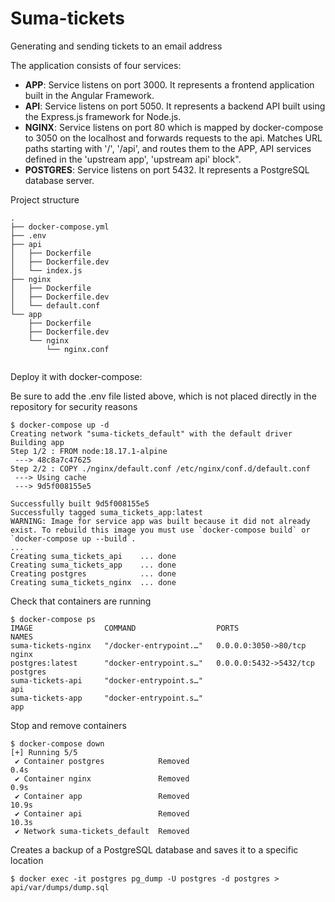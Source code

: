 # Suma-tickets

Generating and sending tickets to an email address

The application consists of four services:

- __APP__: Service listens on port 3000. It represents a frontend application built in the Angular Framework.
- __API__: Service listens on port 5050. It represents a backend API built using the Express.js framework for Node.js.
- __NGINX__: Service listens on port 80 which is mapped by docker-compose to 3050 on the localhost and forwards requests to the api. Matches URL paths starting with '/', '/api', and routes them to the APP, API services defined in the 'upstream app', 'upstream api' block".
- __POSTGRES__: Service listens on port 5432. It represents a PostgreSQL database server.

Project structure
```$ tree suma-tickets
.
├── docker-compose.yml
├── .env
├── api
│   ├── Dockerfile
│   ├── Dockerfile.dev
│   └── index.js
├── nginx
│   ├── Dockerfile
│   ├── Dockerfile.dev
│   └── default.conf
└── app
    ├── Dockerfile
    ├── Dockerfile.dev
    └── nginx
        └── nginx.conf
    
```

Deploy it with docker-compose:

Be sure to add the .env file listed above, which is not placed directly in the repository for security reasons
```
$ docker-compose up -d
Creating network "suma-tickets_default" with the default driver
Building app
Step 1/2 : FROM node:18.17.1-alpine
 ---> 48c8a7c47625
Step 2/2 : COPY ./nginx/default.conf /etc/nginx/conf.d/default.conf
 ---> Using cache
 ---> 9d5f008155e5

Successfully built 9d5f008155e5
Successfully tagged suma_tickets_app:latest
WARNING: Image for service app was built because it did not already exist. To rebuild this image you must use `docker-compose build` or `docker-compose up --build`.
...
Creating suma_tickets_api    ... done
Creating suma_tickets_app    ... done
Creating postgres            ... done
Creating suma_tickets_nginx  ... done
```
Check that containers are running
```
$ docker-compose ps
IMAGE                COMMAND                  PORTS                    NAMES
suma-tickets-nginx   "/docker-entrypoint.…"   0.0.0.0:3050->80/tcp     nginx
postgres:latest      "docker-entrypoint.s…"   0.0.0.0:5432->5432/tcp   postgres
suma-tickets-api     "docker-entrypoint.s…"                            api
suma-tickets-app     "docker-entrypoint.s…"                            app

```

Stop and remove containers
```
$ docker-compose down
[+] Running 5/5
 ✔ Container postgres            Removed                                                                                                                                                        0.4s 
 ✔ Container nginx               Removed                                                                                                                                                        0.9s 
 ✔ Container app                 Removed                                                                                                                                                       10.9s 
 ✔ Container api                 Removed                                                                                                                                                       10.3s 
 ✔ Network suma-tickets_default  Removed 
```

Creates a backup of a PostgreSQL database and saves it to a specific location
```
$ docker exec -it postgres pg_dump -U postgres -d postgres > api/var/dumps/dump.sql
```

